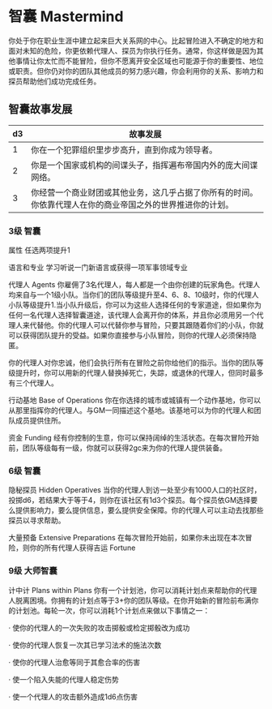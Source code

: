 # 智囊 Mastermind

你处于你在职业生涯中建立起来巨大关系网的中心。比起冒险进入不确定的地方和面对未知的危险，你更依赖代理人、探员为你执行任务。通常，你这样做是因为其他事情让你太忙而不能冒险，但你不愿离开安全区域也可能源于你的重要性、地位或职责。但你仍对你的团队其他成员的努力感兴趣，你会利用你的关系、影响力和探员帮助他们成功完成任务。

## 智囊故事发展

<table>
<thead>
<tr class="header">
<th>d3</th>
<th>故事发展</th>
</tr>
</thead>
<tbody>
<tr class="odd">
<td>1</td>
<td>你在一个犯罪组织里步步高升，直到你成为领导者。</td>
</tr>
<tr class="even">
<td>2</td>
<td>你是一个国家或机构的间谍头子，指挥遍布帝国内外的庞大间谍网络。</td>
</tr>
<tr class="odd">
<td>3</td>
<td>你经营一个商业财团或其他业务，这几乎占据了你所有的时间。你依靠代理人在你的商业帝国之外的世界推进你的计划。</td>
</tr>
</tbody>
</table>

### 3级 智囊

属性 任选两项提升1

语言和专业 学习听说一门新语言或获得一项军事领域专业

代理人 Agents
你雇佣了3名代理人，每人都是一个由你创建的玩家角色。代理人均来自与一个1级小队。当你们的团队等级提升至4、6、8、10级时，你的代理人小队等级提升1.当小队升级后，你可以为这些人选择任何的专家道途，但如果你为任何一名代理人选择智囊道途，该代理人会离开你的体系，并且你必须用另一个代理人来代替他。你的代理人可以代替你参与冒险，只要其跟随着你们的小队，你就可以获得团队提升的受益。如果你直接参与小队冒险，则你的代理人必须保持隐匿。

你的代理人对你忠诚，他们会执行所有在冒险之前你给他们的指示。当你的团队等级提升时，你可以用新的代理人替换掉死亡，失踪，或退休的代理人，但同时最多有三个代理人。

行动基地 Base of Operations
你在你选择的城市或城镇有一个动作基地，你可以从那里指挥你的代理人。与GM一同描述这个基地。该基地可以为你的代理人和团队成员提供住所。

资金 Funding
经有你控制的生意，你可以保持阔绰的生活状态。在每次冒险开始前，团队等级每有一级，你就可以获得2gc来为你的代理人提供装备。

### 6级 智囊

隐秘探员 Hidden Operatives
当你的代理人到访一处至少有1000人口的社区时，投掷d6，若结果大于等于4，则你在该社区有1d3个探员。每个探员依GM选择要么提供影响力，要么提供信息，要么提供安全保障。你的代理人可以主动去找那些探员以寻求帮助。

大量预备 Extensive Preparations
在每次冒险开始前，如果你未出现在本次冒险，则你的所有代理人获得吉运
Fortune

### 9级 大师智囊

计中计 Plans within Plans
你有一个计划池，你可以消耗计划点来帮助你的代理人脱离困境。你拥有的计划点等于3+你的团队等级。在你开始新的冒险前布满你的计划池。每轮一次，你可以消耗1个计划点来做以下事情之一：

· 使你的代理人的一次失败的攻击掷骰或检定掷骰改为成功

· 使你的代理人恢复一次其已学习法术的施法次数

· 使你的代理人治愈等同于其愈合率的伤害

· 使一个陷入失能的代理人稳定伤势

· 使一个代理人的攻击额外造成1d6点伤害

